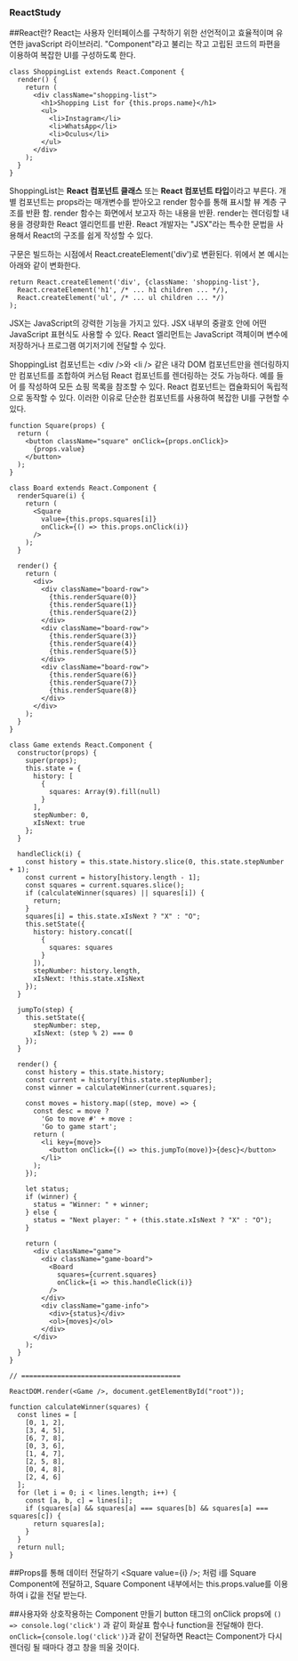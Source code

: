 ### ReactStudy

##React란?
React는 사용자 인터페이스를 구착하기 위한 선언적이고 효율적이며 유연한 javaScript 라이브러리.
"Component"라고 불리는 작고 고립된 코드의 파편을 이용하여 복잡한 UI를 구성하도록 한다.

```
class ShoppingList extends React.Component {
  render() {
    return (
      <div className="shopping-list">
        <h1>Shopping List for {this.props.name}</h1>
        <ul>
          <li>Instagram</li>
          <li>WhatsApp</li>
          <li>Oculus</li>
        </ul>
      </div>
    );
  }
}
```
ShoppingList는 **React 컴포넌트 클래스** 또는 **React 컴포넌트 타입**이라고 부른다. 개별 컴포넌트는 props라는 매개변수를 받아오고 render 함수를 통해 표시할 뷰 계층 구조를 반환 함.
render 함수는 화면에서 보고자 하는 내용을 반환. render는 렌더링할 내용을 경량화한 React 엘리먼트를 반환. React 개발자는 "JSX"라는 특수한 문법을 사용해서 React의 구조를 쉽게 작성할 수 있다. <div /> 구문은 빌드하는 시점에서 React.createElement('div')로 변환된다. 위에서 본 예시는 아래와 같이 변화한다.
```
return React.createElement('div', {className: 'shopping-list'},
  React.createElement('h1', /* ... h1 children ... */),
  React.createElement('ul', /* ... ul children ... */)
);
```

JSX는 JavaScript의 강력한 기능을 가지고 있다. JSX 내부의 중괄호 안에 어떤 JavaScript 표현식도 사용할 수 있다. React 엘리먼트는 JavaScript 객체이며 변수에 저장하거나 프로그램 여기저기에 전달할 수 있다.

ShoppingList 컴포넌트는 &lt;div />와 &lt;li /> 같은 내각 DOM 컴포넌트만을 렌더링하지만 컴포넌트를 조합하여 커스텀 React 컴포넌트를 렌더링하는 것도 가능하다. 예를 들어 <ShoppingList />를 작성하여 모든 쇼핑 목록을 참조할 수 있다. React 컴포넌트는 캡슐화되어 독립적으로 동작할 수 있다. 이러한 이유로 단순한 컴포넌트를 사용하여 복잡한 UI를 구현할 수 있다.

```
function Square(props) {
  return (
    <button className="square" onClick={props.onClick}>
      {props.value}
    </button>
  );
}

class Board extends React.Component {
  renderSquare(i) {
    return (
      <Square
        value={this.props.squares[i]}
        onClick={() => this.props.onClick(i)}
      />
    );
  }

  render() {
    return (
      <div>
        <div className="board-row">
          {this.renderSquare(0)}
          {this.renderSquare(1)}
          {this.renderSquare(2)}
        </div>
        <div className="board-row">
          {this.renderSquare(3)}
          {this.renderSquare(4)}
          {this.renderSquare(5)}
        </div>
        <div className="board-row">
          {this.renderSquare(6)}
          {this.renderSquare(7)}
          {this.renderSquare(8)}
        </div>
      </div>
    );
  }
}

class Game extends React.Component {
  constructor(props) {
    super(props);
    this.state = {
      history: [
        {
          squares: Array(9).fill(null)
        }
      ],
      stepNumber: 0,
      xIsNext: true
    };
  }

  handleClick(i) {
    const history = this.state.history.slice(0, this.state.stepNumber + 1);
    const current = history[history.length - 1];
    const squares = current.squares.slice();
    if (calculateWinner(squares) || squares[i]) {
      return;
    }
    squares[i] = this.state.xIsNext ? "X" : "O";
    this.setState({
      history: history.concat([
        {
          squares: squares
        }
      ]),
      stepNumber: history.length,
      xIsNext: !this.state.xIsNext
    });
  }

  jumpTo(step) {
    this.setState({
      stepNumber: step,
      xIsNext: (step % 2) === 0
    });
  }

  render() {
    const history = this.state.history;
    const current = history[this.state.stepNumber];
    const winner = calculateWinner(current.squares);

    const moves = history.map((step, move) => {
      const desc = move ?
        'Go to move #' + move :
        'Go to game start';
      return (
        <li key={move}>
          <button onClick={() => this.jumpTo(move)}>{desc}</button>
        </li>
      );
    });

    let status;
    if (winner) {
      status = "Winner: " + winner;
    } else {
      status = "Next player: " + (this.state.xIsNext ? "X" : "O");
    }

    return (
      <div className="game">
        <div className="game-board">
          <Board
            squares={current.squares}
            onClick={i => this.handleClick(i)}
          />
        </div>
        <div className="game-info">
          <div>{status}</div>
          <ol>{moves}</ol>
        </div>
      </div>
    );
  }
}

// ========================================

ReactDOM.render(<Game />, document.getElementById("root"));

function calculateWinner(squares) {
  const lines = [
    [0, 1, 2],
    [3, 4, 5],
    [6, 7, 8],
    [0, 3, 6],
    [1, 4, 7],
    [2, 5, 8],
    [0, 4, 8],
    [2, 4, 6]
  ];
  for (let i = 0; i < lines.length; i++) {
    const [a, b, c] = lines[i];
    if (squares[a] && squares[a] === squares[b] && squares[a] === squares[c]) {
      return squares[a];
    }
  }
  return null;
}
```
##Props를 통해 데이터 전달하기
&lt;Square value={i} />; 처럼 i를 Square Component에 전달하고, Square Component 내부에서는 this.props.value를 이용하여 i 값을 전달 받는다.

##사용자와 상호작용하는 Component 만들기
button 태그의 onClick props에 `() => console.log('click')` 과 같이 화살표 함수나 function을 전달해야 한다. `onClick={console.log('click')}`과 같이 전달하면 React는 Component가 다시 렌더링 될 때마다 경고 창을 띄울 것이다.

